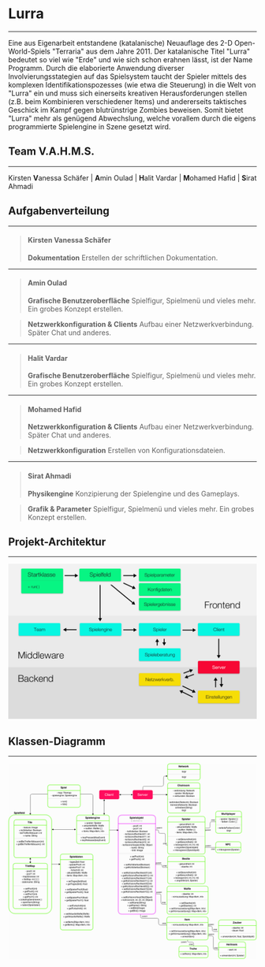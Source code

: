 ﻿# **Lurra**
- - - - - - - - - - - - - - - - - - -
Eine aus Eigenarbeit entstandene (katalanische) Neuauflage des 2-D Open-World-Spiels "Terraria" aus dem Jahre 2011.
Der katalanische Titel "Lurra" bedeutet so viel wie "Erde" und wie sich schon erahnen lässt, ist der Name Programm. 
Durch die elaborierte Anwendung diverser Involvierungsstategien auf das Spielsystem taucht der Spieler
mittels des komplexen Identifikationspozesses (wie etwa die Steuerung) in die Welt von "Lurra" ein und muss sich einerseits 
kreativen Herausforderungen stellen (z.B. beim Kombinieren verschiedener Items) und andererseits taktisches Geschick im Kampf
gegen blutrünstrige Zombies beweisen.
Somit bietet "Lurra" mehr als genügend Abwechslung, welche vorallem durch die eigens programmierte Spielengine in Szene gesetzt wird.

## **Team V.A.H.M.S.**
- - - - - - - - - - - - - - - - - - -
Kirsten **V**anessa Schäfer | **A**min Oulad | **H**alit Vardar | **M**ohamed Hafid | **S**irat Ahmadi

## **Aufgabenverteilung**
- - - - - - - - - - - - - - - - - - -
> #### **Kirsten Vanessa Schäfer**
> **Dokumentation**
> Erstellen der schriftlichen Dokumentation.

- - - - - - - - - - - - - - - - - - -
> #### **Amin Oulad**
> **Grafische Benutzeroberfl&auml;che**
> Spielfigur, Spielmen&uuml; und vieles mehr. Ein grobes Konzept erstellen.

> **Netzwerkkonfiguration & Clients**
>  Aufbau einer Netzwerkverbindung. Sp&auml;ter Chat und anderes. 

- - - - - - - - - - - - - - - - - - -
> #### **Halit Vardar**
> **Grafische Benutzeroberfl&auml;che**
> Spielfigur, Spielmen&uuml; und vieles mehr. Ein grobes Konzept erstellen.

- - - - - - - - - - - - - - - - - - -
> #### **Mohamed Hafid**
> **Netzwerkkonfiguration & Clients**
>  Aufbau einer Netzwerkverbindung. Sp&auml;ter Chat und anderes.

> **Netzwerkkonfiguration**
> Erstellen von Konfigurationsdateien.

- - - - - - - - - - - - - - - - - - -
> #### **Sirat Ahmadi**
> **Physikengine**
> Konzipierung der Spielengine und des Gameplays.

> **Grafik & Parameter**
> Spielfigur, Spielmen&uuml; und vieles mehr. Ein grobes Konzept erstellen.

## **Projekt-Architektur**
- - - - - - - - - - - - - - - - - - -
![Projekt Architektur](img/UML.jpg)

## **Klassen-Diagramm**
- - - - - - - - - - - - - - - - - - -
![Projekt Klassendiagramm](img/Lurra-Klassendiagramm.png)